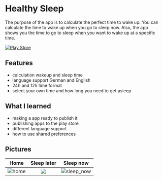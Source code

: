# Healthy Sleep

The purpose of the app is to calculate the perfect time to wake up.
You can calculate the time to wake up when you go to sleep now.
Also, the app shows you the time to go to sleep when you want to wake up at a specific time.
<br>

[![Play Store](https://img.shields.io/badge/Google_Play-414141?style=for-the-badge&logo=google-play&logoColor=white)](https://play.google.com/store/apps/details?id=com.marcplace.healthySleep)

## Features
- calculation wakeup and sleep time
- language support German and English
- 24h and 12h time format
- select your own time and how long you need to get asleep


## What I learned
- making a app ready to publish it
- publishing apps to the play store
- different language support
- how to use shared preferences


## Pictures

Home            |  Sleep later | Sleep now
:-------------------------:|:-------------------------:|:-------------------------:
![home](https://user-images.githubusercontent.com/80976974/150954214-b18a8369-56b0-46d0-ad38-350ca70bb262.jpg)  |  ![](https://user-images.githubusercontent.com/80976974/150954218-c42672cc-9864-4e66-88e9-3846c4570089.jpg)  | ![sleep_now](https://user-images.githubusercontent.com/80976974/150954221-bf0579e7-ea46-422d-a39e-8bc610b2e19b.jpg)
